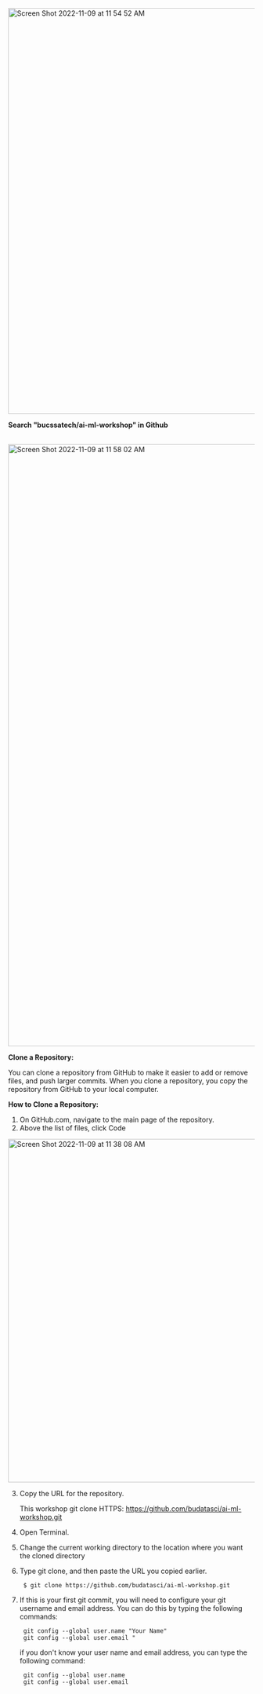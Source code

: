 <img width="827" alt="Screen Shot 2022-11-09 at 11 54 52 AM" src="https://user-images.githubusercontent.com/73726129/200892307-2afafa26-b8cb-459e-bbd4-b5b948da6f3f.png">

<br />

**Search "bucssatech/ai-ml-workshop" in Github**

<br />
<img width="1227" alt="Screen Shot 2022-11-09 at 11 58 02 AM" src="https://user-images.githubusercontent.com/73726129/200893047-6c2b3dbe-d9e1-4ee8-a288-6f85b194eed2.png">


**Clone a Repository:**

You can clone a repository from GitHub to make it easier to add or remove files, and push larger commits. When you clone a repository, you copy the repository from GitHub to your local computer.


**How to Clone a Repository:**

1) On GitHub.com, navigate to the main page of the repository.
2) Above the list of files, click  Code 

<img width="700" alt="Screen Shot 2022-11-09 at 11 38 08 AM" src="https://user-images.githubusercontent.com/73726129/200890729-fdcffa3b-e725-426d-a9dd-e82231f89287.png">


3) Copy the URL for the repository.

    This workshop git clone HTTPS: https://github.com/budatasci/ai-ml-workshop.git

4) Open Terminal.


5) Change the current working directory to the location where you want the cloned directory


6) Type git clone, and then paste the URL you copied earlier.

        $ git clone https://github.com/budatasci/ai-ml-workshop.git


7) If this is your first git commit, you will need to configure your git username and email address. You can do this by typing the following commands:
    
        git config --global user.name "Your Name"
        git config --global user.email "

    if you don't know your user name and email address, you can type the following command:

        git config --global user.name
        git config --global user.email

